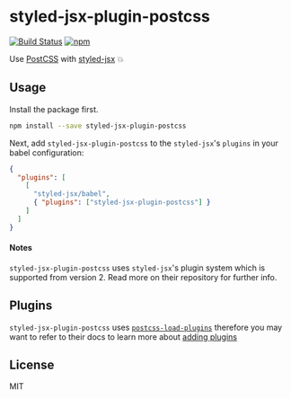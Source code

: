 # styled-jsx-plugin-postcss

[![Build Status](https://travis-ci.org/giuseppeg/styled-jsx-plugin-postcss.svg?branch=master)](https://travis-ci.org/giuseppeg/styled-jsx-plugin-postcss)
[![npm](https://img.shields.io/npm/v/styled-jsx-plugin-postcss.svg)](https://www.npmjs.com/package/styled-jsx-plugin-postcss)

Use [PostCSS](https://github.com/postcss/postcss) with [styled-jsx](https://github.com/zeit/styled-jsx) 💥

## Usage

Install the package first.

```bash
npm install --save styled-jsx-plugin-postcss
```

Next, add `styled-jsx-plugin-postcss` to the `styled-jsx`'s `plugins` in your babel configuration:

```json
{
  "plugins": [
    [
      "styled-jsx/babel",
      { "plugins": ["styled-jsx-plugin-postcss"] }
    ]
  ]
}
```

#### Notes

`styled-jsx-plugin-postcss` uses `styled-jsx`'s plugin system which is supported from version 2.
Read more on their repository for further info.

## Plugins

`styled-jsx-plugin-postcss` uses [`postcss-load-plugins`](https://www.npmjs.com/package/postcss-load-plugins) therefore you may want to refer to their docs to learn more about [adding plugins](https://www.npmjs.com/package/postcss-load-plugins#packagejson)

## License

MIT
